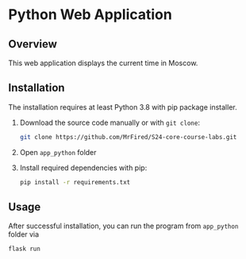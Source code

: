 # Python Web Application

## Overview

This web application displays the current time in Moscow.

## Installation

The installation requires at least Python 3.8 with pip package installer.

1. Download the source code manually or with `git clone`:

    ```bash
    git clone https://github.com/MrFired/S24-core-course-labs.git 
    ```

2. Open `app_python` folder
3. Install required dependencies with pip:

   ```bash
   pip install -r requirements.txt  
   ```

## Usage

After successful installation, you can run the program from `app_python` folder via

```bash
flask run
```
